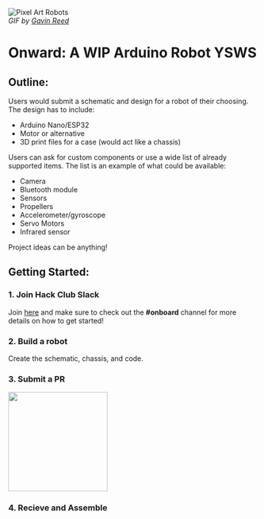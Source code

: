![Pixel Art Robots](https://cloud-56bfc2y63-hack-club-bot.vercel.app/0pixel_art_robots_gif_by_gavin_reed.gif)  
*GIF by [Gavin Reed](https://giphy.com/gifs/pixel-art-robots-gamedev-xTiTnlfW3b5pmlYzBe)*

# **Onward: A WIP Arduino Robot YSWS**

## **Outline:**

Users would submit a schematic and design for a robot of their choosing. The design has to include:

- Arduino Nano/ESP32
- Motor or alternative
- 3D print files for a case (would act like a chassis)

Users can ask for custom components or use a wide list of already supported items. The list is an example of what could be available:

- Camera
- Bluetooth module
- Sensors
- Propellers
- Accelerometer/gyroscope
- Servo Motors
- Infrared sensor

Project ideas can be anything!

## **Getting Started:**

### **1. Join Hack Club Slack**
Join [here](https://hackclub.com/) and make sure to check out the **#onboard** channel for more details on how to get started!

### **2. Build a robot**
Create the schematic, chassis, and code.

### **3. Submit a PR**

<a href="https://www.youtube.com/watch?v=Bh3dm81X_zs">
  <img src="https://img.youtube.com/vi/Bh3dm81X_zs/maxresdefault.jpg" width="200"/>
</a>

### **4. Recieve and Assemble**
